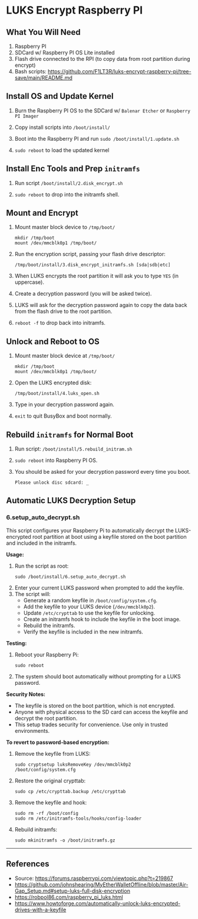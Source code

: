 # LUKS Encrypt Raspberry PI

## What You Will Need

1. Raspberry PI
2. SDCard w/ Raspberry PI OS Lite installed
3. Flash drive connected to the RPI (to copy data from root partition during encrypt)
4. Bash scripts: https://github.com/F1LT3R/luks-encrypt-raspberry-pi/tree-save/main/README.md

## Install OS and Update Kernel

1. Burn the Raspberry PI OS to the SDCard w/ `Balenar Etcher` or `Raspberry PI Imager`

2. Copy install scripts into `/boot/install/`

3. Boot into the Raspberry PI and run `sudo /boot/install/1.update.sh`

4. `sudo reboot`  to load the updated kernel


## Install Enc Tools and Prep `initramfs`

1. Run script `/boot/install/2.disk_encrypt.sh`

2. `sudo reboot` to drop into the initramfs shell. 


## Mount and Encrypt

1. Mount master block device to `/tmp/boot/`

    ```shell
    mkdir /tmp/boot
    mount /dev/mmcblk0p1 /tmp/boot/
    ```

2. Run the encryption script, passing your flash drive descriptor:

    ```shell
    /tmp/boot/install/3.disk_encrypt_initramfs.sh [sda|sdb|etc] 
    ```

3. When LUKS encrypts the root partition it will ask you to type `YES` (in uppercase).

4. Create a decryption password (you will be asked twice).

5. LUKS will ask for the decryption password again to copy the data back from the flash drive to the root partition.

6. `reboot -f` to drop back into initramfs.


## Unlock and Reboot to OS

1. Mount master block device at `/tmp/boot/`

    ```shell
    mkdir /tmp/boot
    mount /dev/mmcblk0p1 /tmp/boot/
    ```

2. Open the LUKS encrypted disk:

    ```shell
    /tmp/boot/install/4.luks_open.sh
    ```
  
3. Type in your decryption password again.

4. `exit` to quit BusyBox and boot normally.


## Rebuild `initramfs` for Normal Boot


1. Run script: `/boot/install/5.rebuild_initram.sh`


2. `sudo reboot` into Raspberry PI OS.

3. You should be asked for your decryption password every time you boot.

    ```shell
    Please unlock disc sdcard: _
    ```

## Automatic LUKS Decryption Setup

### 6.setup_auto_decrypt.sh

This script configures your Raspberry Pi to automatically decrypt the LUKS-encrypted root partition at boot using a keyfile stored on the boot partition and included in the initramfs.

**Usage:**

1. Run the script as root:
    ```shell
    sudo /boot/install/6.setup_auto_decrypt.sh
    ```
2. Enter your current LUKS password when prompted to add the keyfile.
3. The script will:
    - Generate a random keyfile in `/boot/config/system.cfg`.
    - Add the keyfile to your LUKS device (`/dev/mmcblk0p2`).
    - Update `/etc/crypttab` to use the keyfile for unlocking.
    - Create an initramfs hook to include the keyfile in the boot image.
    - Rebuild the initramfs.
    - Verify the keyfile is included in the new initramfs.

**Testing:**

1. Reboot your Raspberry Pi:
    ```shell
    sudo reboot
    ```
2. The system should boot automatically without prompting for a LUKS password.

**Security Notes:**

- The keyfile is stored on the boot partition, which is not encrypted.
- Anyone with physical access to the SD card can access the keyfile and decrypt the root partition.
- This setup trades security for convenience. Use only in trusted environments.

**To revert to password-based encryption:**

1. Remove the keyfile from LUKS:
    ```shell
    sudo cryptsetup luksRemoveKey /dev/mmcblk0p2 /boot/config/system.cfg
    ```
2. Restore the original crypttab:
    ```shell
    sudo cp /etc/crypttab.backup /etc/crypttab
    ```
3. Remove the keyfile and hook:
    ```shell
    sudo rm -rf /boot/config
    sudo rm /etc/initramfs-tools/hooks/config-loader
    ```
4. Rebuild initramfs:
    ```shell
    sudo mkinitramfs -o /boot/initramfs.gz
    ```

____

## References

- Source: https://forums.raspberrypi.com/viewtopic.php?t=219867
- https://github.com/johnshearing/MyEtherWalletOffline/blob/master/Air-Gap_Setup.md#setup-luks-full-disk-encryption
- https://robpol86.com/raspberry_pi_luks.html
- https://www.howtoforge.com/automatically-unlock-luks-encrypted-drives-with-a-keyfile

